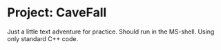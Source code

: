 # Project: CaveFall
Just a little text adventure for practice.
Should run in the MS-shell.
Using only standard C++ code.
